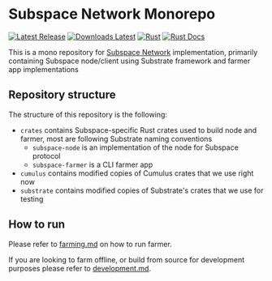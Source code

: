 # Subspace Network Monorepo

[![Latest Release](https://img.shields.io/github/v/release/subspace/subspace?display_name=tag&style=flat-square)](https://github.com/subspace/subspace/releases)
[![Downloads Latest](https://img.shields.io/github/downloads/subspace/subspace/latest/total?style=flat-square)](https://github.com/subspace/subspace/releases/latest)
[![Rust](https://img.shields.io/github/workflow/status/subspace/subspace/Rust?style=flat-square)](https://github.com/subspace/subspace/actions/workflows/rust.yaml)
[![Rust Docs](https://img.shields.io/docsrs/subspace?label=rust%20docs&style=flat-square)](https://subspace.github.io/subspace)

This is a mono repository for [Subspace Network](https://subspace.network/) implementation, primarily containing
Subspace node/client using Substrate framework and farmer app implementations

## Repository structure

The structure of this repository is the following:

- `crates` contains Subspace-specific Rust crates used to build node and farmer, most are following Substrate naming conventions
  - `subspace-node` is an implementation of the node for Subspace protocol
  - `subspace-farmer` is a CLI farmer app
- `cumulus` contains modified copies of Cumulus crates that we use right now
- `substrate` contains modified copies of Substrate's crates that we use for testing

## How to run

Please refer to [farming.md](/docs/farming.md) on how to run farmer. 

If you are looking to farm offline, or build from source for development purposes please refer to [development.md](/docs/development.md).
